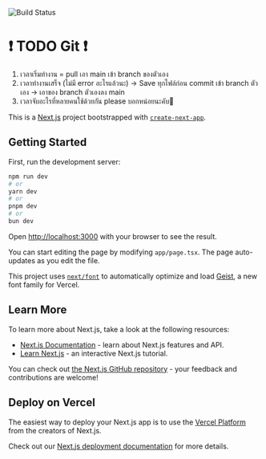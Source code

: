![Build Status](https://github.com/rsrfay/Bash-Frontend/actions/workflows/webpack.yml/badge.svg) 

# ❗ TODO Git ❗ 
1. เวลาเริ่มทำงาน = pull เอา main เข้า branch ของตัวเอง
2. เวลาทำงานเสร็จ (ไม่มี error อะไรแล้วนะ) -> Save ทุกไฟล์ก่อน commit เข้า branch ตัวเอง -> เอาของ branch ตัวเองลง main
3. เวลาจับอะไรที่หลายคนใช้ด้วยกัน please บอกหน่อยนะคับ🥹

This is a [Next.js](https://nextjs.org) project bootstrapped with [`create-next-app`](https://nextjs.org/docs/app/api-reference/cli/create-next-app).

## Getting Started

First, run the development server:

```bash
npm run dev
# or
yarn dev
# or
pnpm dev
# or
bun dev
```

Open [http://localhost:3000](http://localhost:3000) with your browser to see the result.

You can start editing the page by modifying `app/page.tsx`. The page auto-updates as you edit the file.

This project uses [`next/font`](https://nextjs.org/docs/app/building-your-application/optimizing/fonts) to automatically optimize and load [Geist](https://vercel.com/font), a new font family for Vercel.

## Learn More

To learn more about Next.js, take a look at the following resources:

- [Next.js Documentation](https://nextjs.org/docs) - learn about Next.js features and API.
- [Learn Next.js](https://nextjs.org/learn) - an interactive Next.js tutorial.

You can check out [the Next.js GitHub repository](https://github.com/vercel/next.js) - your feedback and contributions are welcome!

## Deploy on Vercel

The easiest way to deploy your Next.js app is to use the [Vercel Platform](https://vercel.com/new?utm_medium=default-template&filter=next.js&utm_source=create-next-app&utm_campaign=create-next-app-readme) from the creators of Next.js.

Check out our [Next.js deployment documentation](https://nextjs.org/docs/app/building-your-application/deploying) for more details.
